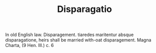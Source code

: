 ---
title: Disparagatio
letter: D
permalink: "/definitions/bld-disparagatio.html"
body: In old English law. Disparagement. tiaredes maritentur absque disparagatione,
  heirs shall be married with-oat disparagement. Magna Charta, (9 Hen. III.) c. 6
published_at: '2018-07-07'
source: Black's Law Dictionary 2nd Ed (1910)
layout: post
---